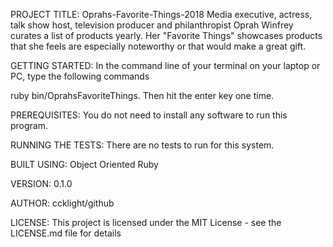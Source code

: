 
PROJECT TITLE:
Oprahs-Favorite-Things-2018
Media executive, actress, talk show host, television producer and philanthropist Oprah Winfrey curates a list of products yearly. Her "Favorite Things" showcases products that she feels are especially noteworthy or that would make a great gift.

GETTING STARTED:
In the command line of your terminal on your laptop or PC, type the following commands

ruby bin/OprahsFavoriteThings. Then hit the enter key one time.

PREREQUISITES:
You do not need to install any software to run this program.

RUNNING THE TESTS:
There are no tests to run for this system.

BUILT USING:
Object Oriented Ruby

VERSION:
0.1.0

AUTHOR:
ccklight/github

LICENSE:
This project is licensed under the MIT License - see the LICENSE.md file for details

